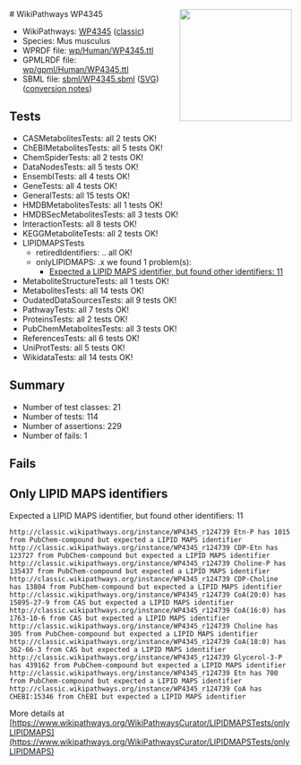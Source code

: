 <img style="float: right; width: 200px" src="https://upload.wikimedia.org/wikipedia/commons/thumb/8/83/Wplogo_with_text_500.png/640px-Wplogo_with_text_500.png" />
# WikiPathways WP4345

* WikiPathways: [WP4345](https://wikipathways.org/pathways/WP4345) ([classic](https://classic.wikipathways.org/instance/WP4345))
* Species: Mus musculus
* WPRDF file: [wp/Human/WP4345.ttl](../wp/Human/WP4345.ttl)
* GPMLRDF file: [wp/gpml/Human/WP4345.ttl](../wp/gpml/Human/WP4345.ttl)
* SBML file: [sbml/WP4345.sbml](../sbml/WP4345.sbml) ([SVG](../sbml/WP4345.svg)) ([conversion notes](../sbml/WP4345.txt))

## Tests
* CASMetabolitesTests: all 2 tests OK!
* ChEBIMetabolitesTests: all 5 tests OK!
* ChemSpiderTests: all 2 tests OK!
* DataNodesTests: all 5 tests OK!
* EnsemblTests: all 4 tests OK!
* GeneTests: all 4 tests OK!
* GeneralTests: all 15 tests OK!
* HMDBMetabolitesTests: all 1 tests OK!
* HMDBSecMetabolitesTests: all 3 tests OK!
* InteractionTests: all 8 tests OK!
* KEGGMetaboliteTests: all 2 tests OK!
* LIPIDMAPSTests
    * retiredIdentifiers: .. all OK!
    * onlyLIPIDMAPS: .x we found 1 problem(s):
        * [Expected a LIPID MAPS identifier, but found other identifiers: 11](#d0bfb679)
* MetaboliteStructureTests: all 1 tests OK!
* MetabolitesTests: all 14 tests OK!
* OudatedDataSourcesTests: all 9 tests OK!
* PathwayTests: all 7 tests OK!
* ProteinsTests: all 2 tests OK!
* PubChemMetabolitesTests: all 3 tests OK!
* ReferencesTests: all 6 tests OK!
* UniProtTests: all 5 tests OK!
* WikidataTests: all 14 tests OK!


## Summary

* Number of test classes: 21
* Number of tests: 114
* Number of assertions: 229
* Number of fails: 1

## Fails

<a name="d0bfb679" />

## Only LIPID MAPS identifiers

Expected a LIPID MAPS identifier, but found other identifiers: 11
```
http://classic.wikipathways.org/instance/WP4345_r124739 Etn-P has 1015 from PubChem-compound but expected a LIPID MAPS identifier
http://classic.wikipathways.org/instance/WP4345_r124739 CDP-Etn has 123727 from PubChem-compound but expected a LIPID MAPS identifier
http://classic.wikipathways.org/instance/WP4345_r124739 Choline-P has 135437 from PubChem-compound but expected a LIPID MAPS identifier
http://classic.wikipathways.org/instance/WP4345_r124739 CDP-Choline has 13804 from PubChem-compound but expected a LIPID MAPS identifier
http://classic.wikipathways.org/instance/WP4345_r124739 CoA(20:0) has 15895-27-9 from CAS but expected a LIPID MAPS identifier
http://classic.wikipathways.org/instance/WP4345_r124739 CoA(16:0) has 1763-10-6 from CAS but expected a LIPID MAPS identifier
http://classic.wikipathways.org/instance/WP4345_r124739 Choline has 305 from PubChem-compound but expected a LIPID MAPS identifier
http://classic.wikipathways.org/instance/WP4345_r124739 CoA(18:0) has 362-66-3 from CAS but expected a LIPID MAPS identifier
http://classic.wikipathways.org/instance/WP4345_r124739 Glycerol-3-P has 439162 from PubChem-compound but expected a LIPID MAPS identifier
http://classic.wikipathways.org/instance/WP4345_r124739 Etn has 700 from PubChem-compound but expected a LIPID MAPS identifier
http://classic.wikipathways.org/instance/WP4345_r124739 CoA has CHEBI:15346 from ChEBI but expected a LIPID MAPS identifier
```

More details at [https://www.wikipathways.org/WikiPathwaysCurator/LIPIDMAPSTests/onlyLIPIDMAPS](https://www.wikipathways.org/WikiPathwaysCurator/LIPIDMAPSTests/onlyLIPIDMAPS)

